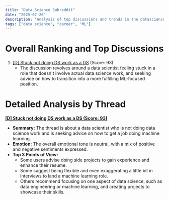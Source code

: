 ```yaml
---
title: "Data Science Subreddit"
date: "2025-07-26"
description: "Analysis of top discussions and trends in the datascience subreddit"
tags: ["data science", "career", "ML"]
---
```


# Overall Ranking and Top Discussions
1.  [[D] Stuck not doing DS work as a DS](https://www.reddit.com/r/datascience/comments/1m9e3vg/stuck_not_doing_ds_work_as_a_ds/) (Score: 93)
    *   The discussion revolves around a data scientist feeling stuck in a role that doesn't involve actual data science work, and seeking advice on how to transition into a more fulfilling ML-focused position.

# Detailed Analysis by Thread
**[[D] Stuck not doing DS work as a DS (Score: 93)](https://www.reddit.com/r/datascience/comments/1m9e3vg/stuck_not_doing_ds_work_as_a_ds/)**
*  **Summary:** The thread is about a data scientist who is not doing data science work and is seeking advice on how to get a job doing machine learning.
*  **Emotion:** The overall emotional tone is neutral, with a mix of positive and negative sentiments expressed.
*  **Top 3 Points of View:**
    *   Some users advise doing side projects to gain experience and enhance their resume.
    *   Some suggest being flexible and even exaggerating a little bit in interviews to land a machine learning role.
    *   Others recommend focusing on one aspect of data science, such as data engineering or machine learning, and creating projects to showcase their skills.
